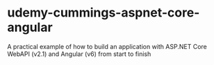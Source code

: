 # udemy-cummings-aspnet-core-angular
A practical example of how to build an application with ASP.NET Core WebAPI (v2.1) and Angular (v6) from start to finish
